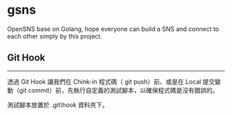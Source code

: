 # gsns
OpenSNS base on Golang, hope everyone can build a SNS and connect to each other simply by this project.

## Git Hook
---
透過 Git Hook 讓我們在 Chink-in 程式碼（ git push）前、或是在 Local 提交變動（git commit）前，先執行自定義的測試腳本，以確保程式碼是沒有錯誤的。

測試腳本放置於 .git\hook 資料夾下。
